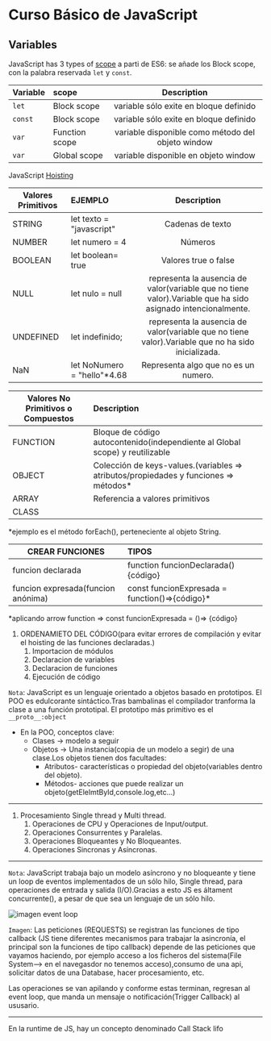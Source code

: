 # Curso Básico de JavaScript



## Variables

JavaScript has 3 types of [scope](https://www.w3schools.com/js/js_scope.asp)
a parti de ES6: se añade los Block scope, con la palabra reservada `let` y `const`.

| Variable |  scope                  | Description                                        |
|----------|:------------------------|:--------------------------------------------------:|
|  `let`   |     Block scope         | variable sólo exite en bloque definido             |
|  `const` |     Block scope         | variable sólo exite en bloque definido             |
|  `var`   |     Function scope      | variable disponible como método del objeto window  |
|  `var`   |     Global scope        | variable disponible en objeto window               |


JavaScript [Hoisting](https://www.w3schools.com/js/js_hoisting.asp)



|Valores Primitivos |	EJEMPLO                |	Description                                                              |
|-------------------|:-------------------------|:---------------------------------------------------------------------------:|
|STRING             |let texto = "javascript"  |Cadenas de texto                                                             |
|NUMBER             |let numero = 4	           |Números                                                                      |
|BOOLEAN	          |let boolean= true         |Valores true o false                                                         |
|NULL               |let nulo = null           |representa la ausencia de valor(variable que no tiene valor).Variable que ha sido asignado intencionalmente.| 
|UNDEFINED          |let indefinido;           |representa la ausencia de valor(variable que no tiene valor).Variable que no ha sido inicializada.|
|NaN                |let NoNumero = "hello"*4.68|Representa algo que no es un numero.                                                                     |
                     



|Valores No Primitivos o Compuestos  |	Description                                                                        |
|------------------------------------|:------------------------------------------------------------------------------------|
|FUNCTION	                           |Bloque de código autocontenido(independiente al Global scope) y reutilizable         |
|OBJECT                              |Colección de keys-values.(variables => atributos/propiedades y funciones => métodos* |
|ARRAY                               |Referencia a valores primitivos                                                      |
|CLASS                               |	                                                                                   |
  *ejemplo es el método forEach(), perteneciente al objeto String.


|CREAR FUNCIONES	                   |	TIPOS                                          |	
|------------------------------------|:------------------------------------------------|
| funcion declarada                  |  function funcionDeclarada(){código}            |   
| funcion expresada(funcion anónima) |  const funcionExpresada = function()=>{código}* |            

*aplicando arrow function => const funcionExpresada = ()=> {código}

1. ORDENAMIETO DEL CÓDIGO(para evitar errores de compilación y evitar el hoisting de las funciones declaradas.)
    1. Importacion de módulos
    2. Declaracion de variables
    3. Declaracion de funciones
    4. Ejecución de código

`Nota`: JavaScript es un lenguaje orientado a objetos basado en prototipos. El POO es edulcorante sintáctico.Tras bambalinas el compilador tranforma la clase a una función prototipal.
El prototipo más primitivo es el `__proto__:object`

* En la POO, conceptos clave:
  * Clases -> modelo a seguir
  * Objetos -> Una instancia(copia de un modelo a segir) de una clase.Los objetos tienen dos facultades:
    * Atributos- características o propiedad del objeto(variables dentro del objeto).
    * Métodos- acciones que puede realizar un objeto(getElelmtById,console.log,etc...)



---

1. Procesamiento Single thread y Multi thread.
      1. Operaciones de CPU y Operaciones de Input/output.
      2. Operaciones Consurrentes y Paralelas.
      3. Operaciones Bloqueantes y No Bloqueantes.
      4. Operaciones Sincronas y Asíncronas.
---
`Nota`: JavaScript trabaja bajo un modelo asíncrono y no bloqueante y tiene un loop de eventos implementados de un sólo hilo, Single thread, para operaciones de entrada y salida (I/O).Gracias a esto JS es áltament concurrente(), a pesar de que sea un lenguaje de un sólo hilo.

![imagen event loop](https://redberry.international/wp-content/uploads/2021/12/wrtzmt2ty03ksew7ehvx-768x384.jpeg "foto de bodegas")

`Imagen`: Las peticiones (REQUESTS) se registran las funciones de tipo callback (JS tiene diferentes mecanismos para trabajar la asincronía, el principal son la funciones de tipo callback) depende de las peticiones que vayamos haciendo, por ejemplo acceso a los ficheros del sistema(File System--> en el navegasdor no tenemos acceso),consumo de una api, solicitar datos de una Database, hacer procesamiento, etc.

Las operaciones se van apilando y conforme estas terminan, regresan al event loop, que manda un mensaje o notificación(Trigger Callback) al ususario.
 
---

En la runtime de JS, hay un concepto denominado Call Stack
lifo


  
